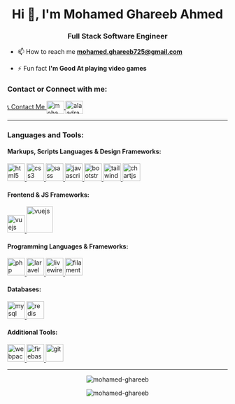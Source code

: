 <h1 align="center">Hi 👋, I'm Mohamed Ghareeb Ahmed</h1>
<h3 align="center">Full Stack Software Engineer</h3>

- 📫 How to reach me **mohamed.ghareeb725@gmail.com**

- ⚡ Fun fact **I'm Good At playing video games**

<p align="left">
<h3 align="left">Contact or Connect with me:</h3>
<a href="https://wa.me/201026544535" target="blank">
    📞 Contact Me
</a>
<a href="https://linkedin.com/in/mohamed-ghareeb-ahmed" target="blank">
    <img align="center" src="https://cdn.jsdelivr.net/gh/devicons/devicon/icons/linkedin/linkedin-original.svg"
        alt="mohamed-ghareeb-ahmed" height="30" width="40" />
</a>
<a href="https://fb.com/profile.php?id=100009705425565" target="blank">
    <img align="center" src="https://cdn.jsdelivr.net/gh/devicons/devicon/icons/facebook/facebook-original.svg"
        alt="alaadragneel" height="30" width="40" />
</a>
</p>
<hr>
<h3 align="left">Languages and Tools:</h3>
<p align="left">
<h4 align="left">Markups, Scripts Languages & Design Frameworks:</h4>
<a href="https://www.w3.org/html/" target="_blank">
    <img src="https://cdn.jsdelivr.net/gh/devicons/devicon/icons/html5/html5-original-wordmark.svg" alt="html5"
        width="40" height="40" />
</a>
<a href="https://www.w3schools.com/css/" target="_blank">
    <img src="https://cdn.jsdelivr.net/gh/devicons/devicon/icons/css3/css3-original-wordmark.svg" alt="css3" width="40"
        height="40" />
</a>
<a href="https://sass-lang.com" target="_blank">
    <img src="https://cdn.jsdelivr.net/gh/devicons/devicon/icons/sass/sass-original.svg" alt="sass" width="40"
        height="40" />
</a>
<a href="https://developer.mozilla.org/en-US/docs/Web/JavaScript" target="_blank">
    <img src="https://cdn.jsdelivr.net/gh/devicons/devicon/icons/javascript/javascript-original.svg" alt="javascript"
        width="40" height="40" />
</a>
<a href="https://getbootstrap.com" target="_blank">
    <img src="https://cdn.jsdelivr.net/gh/devicons/devicon/icons/bootstrap/bootstrap-original-wordmark.svg"
        alt="bootstrap" width="40" height="40" />
</a>
<a href="https://tailwindcss.com/" target="_blank">
    <img src="https://cdn.jsdelivr.net/gh/devicons/devicon/icons/tailwindcss/tailwindcss-original-wordmark.svg"
        alt="tailwind" width="40" height="40" />
</a>
<a href="https://www.chartjs.org" target="_blank">
    <img src="https://www.chartjs.org/img/chartjs-logo.svg" alt="chartjs" width="40" height="40" />
</a>
<h4 align="left">Frontend & JS Frameworks:</h4>
<a href="https://vuejs.org/" target="_blank">
    <img src="https://cdn.jsdelivr.net/gh/devicons/devicon/icons/vuejs/vuejs-original-wordmark.svg" alt="vuejs"
        width="40" height="40" />
</a>
<a href="https://alpinejs.dev/" target="_blank">
    <img src="https://cdn.jsdelivr.net/gh/devicons/devicon@latest/icons/alpinejs/alpinejs-original-wordmark.svg" alt="vuejs"
        width="60" height="60" />
</a>
<h4 align="left">Programming Languages & Frameworks:</h4>
<a href="https://www.php.net" target="_blank">
    <img src="https://cdn.jsdelivr.net/gh/devicons/devicon/icons/php/php-original.svg" alt="php" width="40"
        height="40" />
</a>
<a href="https://laravel.com/" target="_blank">
    <img src="https://cdn.jsdelivr.net/gh/devicons/devicon/icons/laravel/laravel-original.svg" alt="laravel"
        width="40" height="40" />
</a>
<a href="https://livewire.laravel.com/" target="_blank">
    <img src="https://cdn.jsdelivr.net/gh/devicons/devicon/icons/livewire/livewire-original-wordmark.svg" alt="livewire"
        width="40" height="40" />
</a>
<a href="https://filamentphp.com/" target="_blank">
    <img src="https://pbs.twimg.com/profile_images/1619675369333788674/FVauPXtT_400x400.jpg" alt="filamentphp" width="40"
        height="40" />
</a>
<!-- <a href="https://expressjs.com/" target="_blank">
    <img src="https://cdn.jsdelivr.net/gh/devicons/devicon/icons/express/express-original.svg" alt="express" width="40"
        height="40" />
</a>
<a href="https://www.python.org/" target="_blank">
    <img src="https://cdn.jsdelivr.net/gh/devicons/devicon/icons/python/python-original-wordmark.svg" alt="python"
        width="40" height="40" />
</a>
<a href="https://golang.org" target="_blank">
    <img src="https://cdn.jsdelivr.net/gh/devicons/devicon/icons/go/go-original-wordmark.svg" alt="go" width="40"
        height="40" />
</a> -->
<h4 align="left">Databases:</h4>
<a href="https://www.mysql.com/" target="_blank">
    <img src="https://cdn.jsdelivr.net/gh/devicons/devicon/icons/mysql/mysql-original.svg" alt="mysql" width="40"
        height="40" />
</a>
<!-- <a href="https://www.mongodb.com/" target="_blank">
    <img src="https://cdn.jsdelivr.net/gh/devicons/devicon/icons/mongodb/mongodb-original-wordmark.svg" alt="mongodb"
        width="40" height="40" />
</a> -->
<a href="https://redis.io" target="_blank">
    <img src="https://cdn.jsdelivr.net/gh/devicons/devicon/icons/redis/redis-original-wordmark.svg" alt="redis"
        width="40" height="40" />
</a>
<h4 align="left">Additional Tools:</h4>
<a href="https://webpack.js.org" target="_blank">
    <img src="https://cdn.jsdelivr.net/gh/devicons/devicon/icons/webpack/webpack-original.svg" alt="webpack" width="40"
        height="40" />
</a>
<!-- <a href="https://socket.io/" target="_blank">
    <img src="https://cdn.jsdelivr.net/gh/devicons/devicon/icons/socketio/socketio-original.svg" alt="socketio"
        width="40" height="40" />
</a> -->
<!-- <a href="https://www.docker.com/" target="_blank">
    <img src="https://cdn.jsdelivr.net/gh/devicons/devicon/icons/docker/docker-original-wordmark.svg" alt="docker"
        width="40" height="40" />
</a> -->
<a href="https://firebase.google.com/" target="_blank">
    <img src="https://cdn.jsdelivr.net/gh/devicons/devicon/icons/firebase/firebase-plain-wordmark.svg" alt="firebase"
        width="40" height="40" />
</a>
<a href="https://git-scm.com/" target="_blank">
    <img src="https://cdn.jsdelivr.net/gh/devicons/devicon/icons/git/git-original-wordmark.svg" alt="git" width="40"
        height="40" />
</a>
</p>
<hr>
<p align="center">
    <img align="center"
        src="https://github-readme-stats-swart-sigma-58.vercel.app/api?username=mohamed-ghareeb&show_icons=true&count_private=true&include_all_commits=true"
        alt="mohamed-ghareeb" />
</p>
<p align="center">
    <img align="center"
        src="https://github-readme-stats-swart-sigma-58.vercel.app/api/top-langs/?username=mohamed-ghareeb&layout=compact&langs_count=30"
        alt="mohamed-ghareeb" />
</p>
